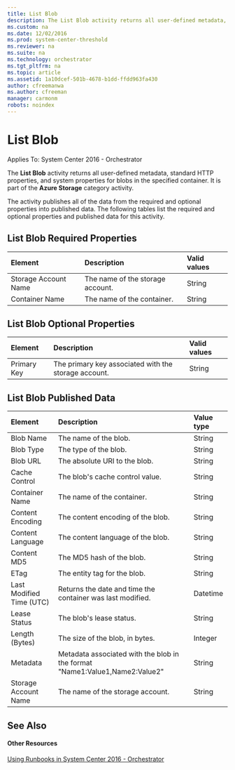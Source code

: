 ```yaml
---
title: List Blob
description: The List Blob activity returns all user-defined metadata, standard HTTP properties, and system properties for blobs in the specified container.
ms.custom: na
ms.date: 12/02/2016
ms.prod: system-center-threshold
ms.reviewer: na
ms.suite: na
ms.technology: orchestrator
ms.tgt_pltfrm: na
ms.topic: article
ms.assetid: 1a10dcef-501b-4678-b1dd-ffdd963fa430
author: cfreemanwa
ms.author: cfreeman
manager: carmonm
robots: noindex
---
```

List Blob
=========

Applies To: System Center 2016 - Orchestrator

The **List Blob** activity returns all user-defined metadata, standard HTTP properties, and system properties for blobs in the specified container. It is part of the **Azure Storage** category activity.

The activity publishes all of the data from the required and optional properties into published data. The following tables list the required and optional properties and published data for this activity.

List Blob Required Properties
-----------------------------

| **Element**   | **Description**   | **Valid values** |
|:---|:---|:---|
| Storage Account Name | The name of the storage account. | String   |
| Container Name   | The name of the container.   | String   |

List Blob Optional Properties
-----------------------------

| **Element** | **Description**   | **Valid values** |
|:---|:---|:---|
| Primary Key | The primary key associated with the storage account. | String   |

List Blob Published Data
------------------------

| **Element**   | **Description**   | **Value type** |
|:---|:---|:---|
| Blob Name   | The name of the blob.   | String   |
| Blob Type   | The type of the blob.   | String   |
| Blob URL   | The absolute URI to the blob.   | String   |
| Cache Control   | The blob's cache control value.   | String   |
| Container Name   | The name of the container.   | String   |
| Content Encoding   | The content encoding of the blob.   | String   |
| Content Language   | The content language of the blob.   | String   |
| Content MD5   | The MD5 hash of the blob.   | String   |
| ETag   | The entity tag for the blob.   | String   |
| Last Modified Time (UTC) | Returns the date and time the container was last modified.   | Datetime   |
| Lease Status   | The blob's lease status.   | String   |
| Length (Bytes)   | The size of the blob, in bytes.   | Integer   |
| Metadata   | Metadata associated with the blob in the format "Name1:Value1,Name2:Value2" | String   |
| Storage Account Name   | The name of the storage account.   | String   |

See Also
--------

#### Other Resources

[Using Runbooks in System Center 2016 - Orchestrator](https://technet.microsoft.com/en-us/library/hh403791.aspx)

